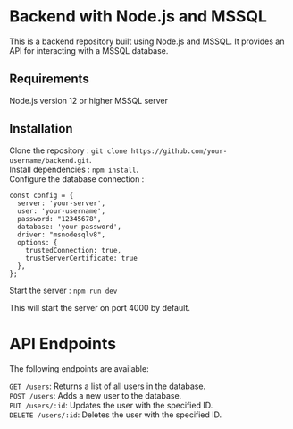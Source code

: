 # Backend with Node.js and MSSQL

This is a backend repository built using Node.js and MSSQL. It provides an API for interacting with a MSSQL database.

## Requirements
Node.js version 12 or higher
MSSQL server

## Installation
Clone the repository : ```git clone https://github.com/your-username/backend.git```.  
Install dependencies : ```npm install```.  
Configure the database connection :  
```
const config = {
  server: 'your-server',
  user: 'your-username',
  password: "12345678",
  database: 'your-password',
  driver: "msnodesqlv8",
  options: {
    trustedConnection: true,
    trustServerCertificate: true
  },
};
```  
Start the server : ```npm run dev```  

This will start the server on port 4000 by default.  

# API Endpoints
The following endpoints are available:  

`GET /users`: Returns a list of all users in the database.  
`POST /users`: Adds a new user to the database.  
`PUT /users/:id`: Updates the user with the specified ID.  
`DELETE /users/:id`: Deletes the user with the specified ID.  
